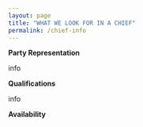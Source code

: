 ```yaml
---
layout: page
title: "WHAT WE LOOK FOR IN A CHIEF"
permalink: /chief-info
---
```


**Party Representation** 

info

**Qualifications**

info

**Availability**

